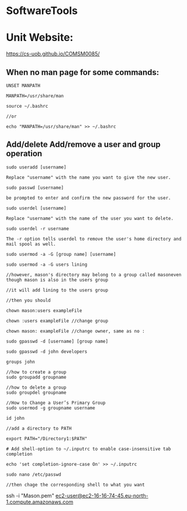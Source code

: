 # SoftwareTools
# Unit Website:
https://cs-uob.github.io/COMSM0085/


## When no man page for some commands:
```
UNSET MANPATH

MANPATH=/usr/share/man

source ~/.bashrc

//or

echo "MANPATH=/usr/share/man" >> ~/.bashrc
```

## Add/delete Add/remove a user and group operation
```
sudo useradd [username]

Replace "username" with the name you want to give the new user.

sudo passwd [username]

be prompted to enter and confirm the new password for the user.

sudo userdel [username]

Replace "username" with the name of the user you want to delete.

sudo userdel -r username

The -r option tells userdel to remove the user's home directory and mail spool as well.

sudo usermod -a -G [group name] [username]

sudo usermod -a -G users lining

//however, mason's directory may belong to a group called masoneven though mason is also in the users group

//it will add lining to the users group

//then you should 

chown mason:users exampleFile

chown :users exampleFile //change group 

chown mason: exampleFile //change owner, same as no :

sudo gpasswd -d [username] [group name]

sudo gpasswd -d john developers

groups john

//how to create a group
sudo groupadd groupname

//how to delete a group
sudo groupdel groupname

//How to Change a User’s Primary Group 
sudo usermod -g groupname username

id john

```
```
//add a directory to PATH

export PATH="/Directory1:$PATH"
```

```
# Add shell-option to ~/.inputrc to enable case-insensitive tab completion

echo 'set completion-ignore-case On' >> ~/.inputrc
```
```
sudo nano /etc/passwd

//then chage the corresponding shell to what you want
```

ssh -i "Mason.pem" ec2-user@ec2-16-16-74-45.eu-north-1.compute.amazonaws.com

